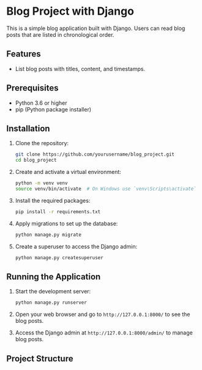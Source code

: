 # Blog Project with Django

This is a simple blog application built with Django. Users can read blog posts that are listed in chronological order.

## Features

- List blog posts with titles, content, and timestamps.

## Prerequisites

- Python 3.6 or higher
- pip (Python package installer)

## Installation

1. Clone the repository:

    ```bash
    git clone https://github.com/yourusername/blog_project.git
    cd blog_project
    ```

2. Create and activate a virtual environment:

    ```bash
    python -m venv venv
    source venv/bin/activate  # On Windows use `venv\Scripts\activate`
    ```

3. Install the required packages:

    ```bash
    pip install -r requirements.txt
    ```

4. Apply migrations to set up the database:

    ```bash
    python manage.py migrate
    ```

5. Create a superuser to access the Django admin:

    ```bash
    python manage.py createsuperuser
    ```

## Running the Application

1. Start the development server:

    ```bash
    python manage.py runserver
    ```

2. Open your web browser and go to `http://127.0.0.1:8000/` to see the blog posts.

3. Access the Django admin at `http://127.0.0.1:8000/admin/` to manage blog posts.

## Project Structure

